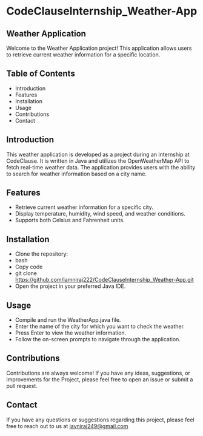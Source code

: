 # CodeClauseInternship_Weather-App
## Weather Application
Welcome to the Weather Application project! This application allows users to retrieve current weather information for a specific location.

## Table of Contents
- Introduction
- Features
- Installation
- Usage
- Contributions
- Contact


## Introduction
This weather application is developed as a project during an internship at CodeClause. It is written in Java and utilizes the OpenWeatherMap API to fetch real-time weather data. The application provides users with the ability to search for weather information based on a city name.

## Features
- Retrieve current weather information for a specific city.
- Display temperature, humidity, wind speed, and weather conditions.
- Supports both Celsius and Fahrenheit units.

## Installation
- Clone the repository:
- bash
- Copy code
- git clone https://github.com/iamniraj222/CodeClauseInternship_Weather-App.git
- Open the project in your preferred Java IDE.

## Usage
- Compile and run the WeatherApp.java file.
- Enter the name of the city for which you want to check the weather.
- Press Enter to view the weather information.
- Follow the on-screen prompts to navigate through the application.


## Contributions
Contributions are always welcome! If you have any ideas, suggestions, or improvements for the Project, please feel free to open an issue or submit a pull request.

## Contact
If you have any questions or suggestions regarding this project, please feel free to reach out to us at [jayniraj249@gmail.com](mailto:jayniraj249@gmail.com)
